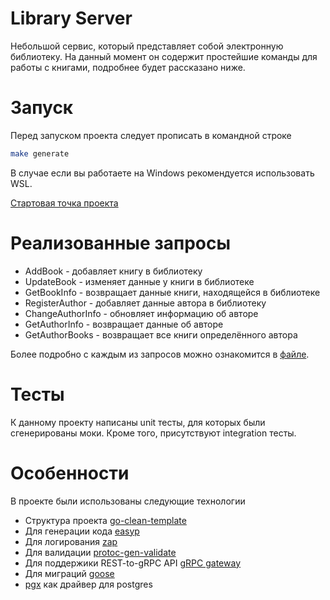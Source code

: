 # Library Server

Небольшой сервис, который представляет собой электронную библиотеку.
На данный момент он содержит простейшие команды для работы с книгами,
подробнее будет рассказано ниже.

# Запуск

Перед запуском проекта следует прописать в командной строке

```bash
make generate
```

В случае если вы работаете на Windows рекомендуется использовать WSL.

[Стартовая точка проекта](../cmd/library/main.go)

# Реализованные запросы

* AddBook - добавляет книгу в библиотеку
* UpdateBook - изменяет данные у книги в библиотеке
* GetBookInfo - возвращает данные книги, находящейся в библиотеке
* RegisterAuthor - добавляет данные автора в библиотеку
* ChangeAuthorInfo - обновляет информацию об авторе
* GetAuthorInfo - возвращает данные об авторе
* GetAuthorBooks - возвращает все книги определённого автора

Более подробно с каждым из запросов можно ознакомится в [файле](
../api/library/library.proto).

# Тесты

К данному проекту написаны unit тесты, для которых были сгенерированы моки.
Кроме того, присутствуют integration тесты.

# Особенности

В проекте были использованы следующие технологии

* Структура проекта [go-clean-template](https://github.com/evrone/go-clean-template)
* Для генерации кода [easyp](https://easyp.tech/)
* Для логирования [zap](https://github.com/uber-go/zap)
* Для валидации [protoc-gen-validate](https://github.com/bufbuild/protoc-gen-validate)
* Для поддержики REST-to-gRPC API [gRPC gateway](https://grpc-ecosystem.github.io/grpc-gateway/)
* Для миграций [goose](https://github.com/pressly/goose)
* [pgx](https://github.com/jackc/pgx) как драйвер для postgres

